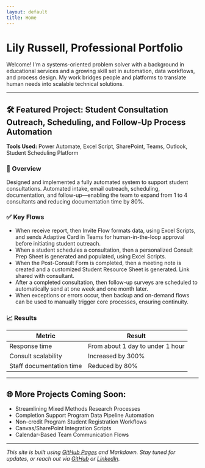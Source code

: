 ```yaml
---
layout: default
title: Home
---
```


# Lily Russell, Professional Portfolio
Welcome! I'm a systems-oriented problem solver with a background in educational services and a growing skill set in automation, data workflows, and process design. My work bridges people and platforms to translate human needs into scalable technical solutions.

---

## 🛠️ Featured Project: Student Consultation Outreach, Scheduling, and Follow-Up Process Automation
  
**Tools Used:** Power Automate, Excel Script, SharePoint, Teams, Outlook, Student Scheduling Platform

### 📌 Overview
Designed and implemented a fully automated system to support student consultations. Automated intake, email outreach, scheduling, documentation, and follow-up—enabling the team to expand from 1 to 4 consultants and reducing documentation time by 80%.

### ✅ Key Flows
- When receive report, then Invite Flow formats  data, using Excel Scripts, and sends Adaptive Card in Teams for human-in-the-loop approval before initiating student outreach.
- When a student schedules a consultation, then a personalized Consult Prep Sheet is  generated and populated, using Excel Scripts.
- When the Post-Consult Form is completed, then a meeting note is created and a customized Student Resource Sheet is generated. Link shared with consultant.
- After a completed consultation, then follow-up surveys are scheduled to automatically send at one week and one month later.
- When exceptions or errors occur, then backup and on-demand flows can be used to manually trigger core processes, ensuring continuity.

### 📈 Results

| Metric                  | Result                              |
|-------------------------|-------------------------------------|
| Response time           | From about 1 day to under 1 hour    |
| Consult scalability     | Increased by 300%                   |
| Staff documentation time| Reduced by 80%                      |

---

## 🌐 More Projects Coming Soon:
- Streamlining Mixed Methods Research Processes
- Completion Support Program Data Pipeline Automation
- Non-credit Program Student Registration Workflows
- Canvas/SharePoint Integration Scripts
- Calendar-Based Team Communication Flows

---

_This site is built using [GitHub Pages](https://pages.github.com/) and Markdown. Stay tuned for updates, or reach out via [GitHub](https://github.com/lilyrussell) or [LinkedIn](https://www.linkedin.com/in/lilyrussell)._
